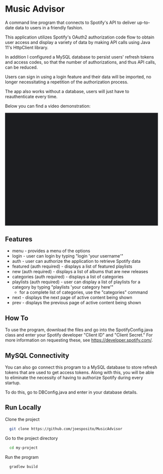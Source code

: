 
# Music Advisor

A command line program that connects to Spotify's API to deliver up-to-date data to users in a friendly fashion.

This application utilizes Spotify's OAuth2 authorization code flow to obtain user access and display a variety of data by making API calls using Java 11's HttpClient library.

In addition I configured a MySQL database to persist users' refresh tokens and access codes, so that the number of authorizations, and thus API calls, can be reduced.

Users can sign in using a login feature and their data will be imported, no longer necessitating a repetition of the authorization process. 

The app also works without a database, users will just have to reauthenticate every time.

Below you can find a video demonstration:

![](https://github.com/joesposito/Music-Advisor/blob/master/MusicAdvisorGIF.gif)

## Features
- menu - provides a menu of the options
- login - user can login by typing "login 'your username'"
- auth - user can authorize the application to retrieve Spotify data
- featured (auth required) - displays a list of featured playlists
- new (auth required) - displays a list of albums that are new releases
- categories (auth required) - displays a list of categories
- playlists (auth required) - user can display a list of playlists for a category by typing "playlists 'your category here'"
    - for a complete list of categories, use the "categories" command
- next - displays the next page of active content being shown
- prev - displays the previous page of active content being shown

## How To
To use the program, download the files and go into the SpotifyConfig.java class and enter your Spotify developer "Client ID" and "Client Secret." For more information on requesting these, see https://developer.spotify.com/.

## MySQL Connectivity
You can also go connect this program to a MySQL database to store refresh tokens that are used to get access tokens. Along with this, you will be able to eliminate the necessity of having to authorize Spotify during every startup.

To do this, go to DBConfig.java and enter in your database details.
## Run Locally

Clone the project

```bash
  git clone https://github.com/joesposito/MusicAdvisor
```

Go to the project directory

```bash
  cd my-project
```

Run the program

```bash
  gradlew build
```
